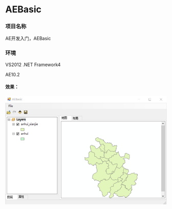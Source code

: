 # AEBasic
### 项目名称
AE开发入门，AEBasic
### 环境
VS2012 .NET Framework4

AE10.2

#### 效果：

![AEBasic](https://github.com/Screw1024/AEBasic/blob/master/img-folder/AEBasic.png)

